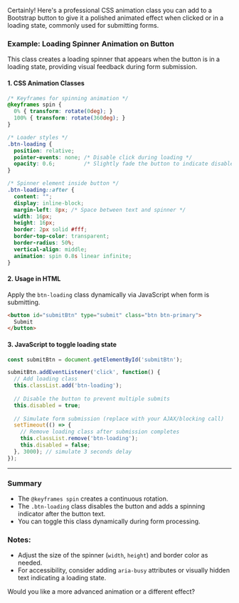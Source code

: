 Certainly! Here's a professional CSS animation class you can add to a Bootstrap button to give it a polished animated effect when clicked or in a loading state, commonly used for submitting forms.

### Example: Loading Spinner Animation on Button

This class creates a loading spinner that appears when the button is in a loading state, providing visual feedback during form submission.

#### 1. CSS Animation Classes

```css
/* Keyframes for spinning animation */
@keyframes spin {
  0% { transform: rotate(0deg); }
  100% { transform: rotate(360deg); }
}

/* Loader styles */
.btn-loading {
  position: relative;
  pointer-events: none; /* Disable click during loading */
  opacity: 0.6;         /* Slightly fade the button to indicate disabled state */
}

/* Spinner element inside button */
.btn-loading::after {
  content: "";
  display: inline-block;
  margin-left: 8px; /* Space between text and spinner */
  width: 16px;
  height: 16px;
  border: 2px solid #fff;
  border-top-color: transparent;
  border-radius: 50%;
  vertical-align: middle;
  animation: spin 0.8s linear infinite;
}
```

#### 2. Usage in HTML

Apply the `btn-loading` class dynamically via JavaScript when form is submitting.

```html
<button id="submitBtn" type="submit" class="btn btn-primary">
  Submit
</button>
```

#### 3. JavaScript to toggle loading state

```js
const submitBtn = document.getElementById('submitBtn');

submitBtn.addEventListener('click', function() {
  // Add loading class
  this.classList.add('btn-loading');
  
  // Disable the button to prevent multiple submits
  this.disabled = true;
  
  // Simulate form submission (replace with your AJAX/blocking call)
  setTimeout(() => {
    // Remove loading class after submission completes
    this.classList.remove('btn-loading');
    this.disabled = false;
  }, 3000); // simulate 3 seconds delay
});
```

---

### Summary
- The `@keyframes spin` creates a continuous rotation.
- The `.btn-loading` class disables the button and adds a spinning indicator after the button text.
- You can toggle this class dynamically during form processing.

### Notes:
- Adjust the size of the spinner (`width`, `height`) and border color as needed.
- For accessibility, consider adding `aria-busy` attributes or visually hidden text indicating a loading state.

Would you like a more advanced animation or a different effect?